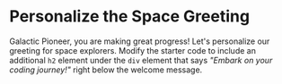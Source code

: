 # Personalize the Space Greeting

Galactic Pioneer, you are making great progress! Let's personalize our greeting for space explorers. Modify the starter code to include an additional `h2` element under the `div` element that says *"Embark on your coding journey!"* right below the welcome message.
